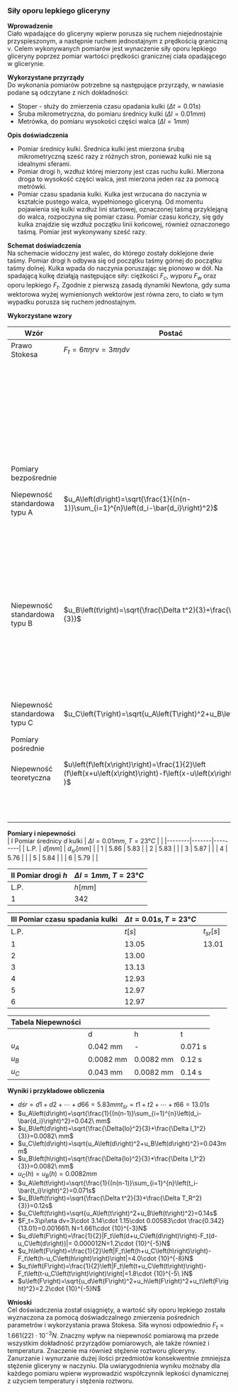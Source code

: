 ﻿### Siły oporu lepkiego gliceryny 

**Wprowadzenie**<br/>
Ciało wpadające do gliceryny wpierw porusza się ruchem niejednostajnie przyspieszonym, a następnie ruchem jednostajnym z prędkością graniczną v.
Celem wykonywanych pomiarów jest wynaczenie siły oporu lepkiego gliceryny poprzez pomiar wartości prędkości granicznej ciała opadającego w glicerynie.<br/>

**Wykorzystane przyrządy**<br/>
Do wykonania pomiarów potrzebne są następujące przyrządy, w nawiasie podane są odczytane z nich dokładności:
- Stoper - służy do zmierzenia czasu opadania kulki $(Δt=0.01s)$
- Śruba mikrometryczna, do pomiaru średnicy kulki $(Δl=0.01mm)$
- Metrówka, do pomiaru wysokości części walca $(Δl=1mm)$

**Opis doświadczenia**<br/>
- Pomiar średnicy kulki. Średnica kulki jest mierzona śrubą mikrometryczną sześć razy z różnych stron, ponieważ kulki nie są idealnymi sferami.
- Pomiar drogi h, wzdłuż której mierzony jest czas ruchu kulki. Mierzona droga to wysokość części walca, jest mierzona jeden raz za pomocą metrówki.
- Pomiar czasu spadania kulki. Kulka jest wrzucana do naczynia w kształcie pustego walca, wypełnionego gliceryną. Od momentu pojawienia się kulki wzdłuż lini startowej, oznaczonej taśmą przyklejąną do walca, rozpoczyna się pomiar czasu. Pomiar czasu kończy, się gdy kulka znajdzie się wzdłuż początku linii końcowej, również oznaczonego taśmą. Pomiar jest wykonywany sześć razy.

**Schemat doświadczenia**<br/>
Na schemacie widoczny jest walec, do którego zostały doklejone dwie taśmy. Pomiar drogi h odbywa się od początku taśmy górnej do początku taśmy dolnej. Kulka wpada do naczynia poruszając się pionowo w dół. Na spadającą kulkę działąją następujące siły: ciężkości $F_c$, wyporu $F_w$ oraz oporu lepkiego $F_t$. Zgodnie z pierwszą zasadą dynamiki Newtona, gdy suma wektorowa wyżej wymienionych wektorów jest równa zero, to ciało w tym wypadku porusza się ruchem jednostajnym.

**Wykorzystane wzory**<br/>

| Wzór | Postać | Wyjaśnienie |
|---|---|---|
|Prawo Stokesa|$F_t=6πηrv=3πηdv$|$F_t$ [N]-siła oporu lepkiego|
|||$η [Pa\cdot s]$-współczynnik lepkości gliceryny|
|||$η=1.15 Pa\cdot s$,uznane za stałą|
|||$r [m]$ – promień kulki|
|||$d[m]$-średnica kulki|
|||$v [m/s]$ – prędkość|
|Pomiary bezpośrednie|||
|Niepewność standardowa typu A|$u_A\left(d\right)=\sqrt{\frac{1}{(n(n-1)}\sum_{i=1}^{n}\left(d_i-\bar{d_i}\right)^2}$|$u_A\left(d\right)$ – niepewność standardowa typu $A [s]$|
|||$n$ – liczba pomiarów $(n=6) [1]$|
|||$d_i$ – Wartość $d[s]$|
|||$\bar{d_i}$ – Uśredniona wartość $d[s]$|
|Niepewność standardowa typu B|$u_B\left(t\right)=\sqrt{\frac{\Delta t^2}{3}+\frac{\Delta T_R^2}{3}}$|$u_B\left(t\right)$ – niepewność standardowa typu B [s]|
|||$\Delta t$ – Dokładność stopera $\left(\Delta t=0.01s\right) [s]$|
|||$\Delta T_{R\ }$– Czas reakcji eksperymentatora $(T_R=0.1s) [s] $|
|Niepewność standardowa typu C|$u_C\left(T\right)=\sqrt{u_A\left(T\right)^2+u_B\left(T\right)^2}$|$u_C\left(T\right)$ – niepewność standardowa typu C [s]|
|Pomiary pośrednie|||
|Niepewność teoretyczna|$u\left(f\left(x\right)\right)=\frac{1}{2}\left (f\left(x+u\left(x\right)\right)-f\left(x-u\left(x\right)\right)\right )$ | $u\left(f\left(x\right)\right)$ – Niepewność teoretyczna funkcji $f\left(x\right)$|
|||$u\left(x\right)$ – Niepewność argumentu $x$|

**Pomiary i niepewności**<br/>
| I Pomiar średnicy $d$ kulki |  $\Delta l=0.01mm,\ T=23°C$    |         |
|--------|-------|---------|
| L.P.   | $d[mm]$ | $d_{sr}[mm]$ |
| 1      | 5.86  | 5.83    |
| 2      | 5.83  |         |
| 3      | 5.87  |         |
| 4      | 5.76  |         |
| 5      | 5.84  |         |
| 6      | 5.79  |         |

| II Pomiar drogi $h$  | $\Delta l=1mm,\ T=23°C$ |
|--------|-------|
| L.P.   | $h[mm]$ |
| 1      | 342   |

| III Pomiar czasu spadania kulki  | $\Delta t=0.01s, T=23°C$      |             |
|--------|--------|-------------|
| L.P.   | $t[s]$ | $t_{sr}[s]$ |
| 1      | 13.05  | 13.01       |
| 2      | 13.00  |             |
| 3      | 13.13  |             |
| 4      | 12.93  |             |
| 5      | 12.97  |             |
| 6      | 12.97  |             |

| Tabela Niepewności |           |           |         |
|--------------------|-----------|-----------|---------|
|                    | d         | h         | t       |
| $u_A$              | 0.042 mm  | -         | 0.071 s |
| $u_B$              | 0.0082 mm | 0.0082 mm | 0.12 s  |
| $u_C$              | 0.043 mm  | 0.0082 mm | 0.14 s  |

**Wyniki i przykładowe obliczenia**<br/>

- $dśr=d1+d2+⋯+d66=5.83mm t_{śr}=t1+t2+⋯+t66=13.01s$
- $u_A\left(d\right)=\sqrt{\frac{1}{(n(n-1)}\sum_{i=1}^{n}\left(d_i-\bar{d_i}\right)^2}=0.042\ mm$
- $u_B\left(d\right)=\sqrt{\frac{\Delta{lo}^2}{3}+\frac{\Delta l_1^2}{3}}=0.0082\ mm$ 
- $u_C\left(d\right)=\sqrt{u_A\left(d\right)^2+u_B\left(d\right)^2}=0.043mm$
- $u_B\left(h\right)=\sqrt{\frac{\Delta{lo}^2}{3}+\frac{\Delta l_1^2}{3}}=0.0082\ mm$
- $u_C\left(h\right)=u_B\left(h\right)=0.0082mm$
- $u_A\left(t\right)=\sqrt{\frac{1}{(n(n-1)}\sum_{i=1}^{n}\left(t_i-\bar{t_i}\right)^2}=0.071s$
- $u_B\left(t\right)=\sqrt{\frac{\Delta t^2}{3}+\frac{\Delta T_R^2}{3}}=0.12s$
- $u_C\left(t\right)=\sqrt{u_A\left(t\right)^2+u_B\left(t\right)^2}=0.14s$
- $F_t=3\pi\eta dv=3\cdot 3.14\cdot 1.15\cdot 0.00583\cdot \frac{0.342}{13.01}=0.001661\ N=1.661\cdot {10}^{-3}N$
- $u_d\left(F\right)=\frac{1}{2}|F_t\left(d+u_C\left(d\right)\right)-F_t(d-u_C\left(d\right))|= 0.000012N=1.2\cdot {10}^{-5}N$
- $u_h\left(F\right)=\frac{1}{2}\left|F_t\left(h+u_C\left(h\right)\right)-F_t\left(h-u_C\left(h\right)\right)\right|=4.0\cdot {10}^{-8}N$
- $u_t\left(F\right)=\frac{1}{2}\left|F_t\left(t+u_C\left(t\right)\right)-F_t\left(t-u_C\left(t\right)\right)\right|=1.8\cdot {10}^{-5\ }N$
- $u\left(F\right)=\sqrt{u_d\left(F\right)^2+u_h\left(F\right)^2+u_t\left(F\right)^2}=2.2\cdot {10}^{-5}N$

**Wnioski**<br/>
Cel doświadczenia został osiągnięty, a wartość siły oporu lepkiego została wyznaczona za pomocą doświadczalnego
 zmierzenia pośrednich parametrów i wykorzystania prawa Stokesa. Siła wynosi odpowiednio $F_t=1.661(22)\cdot {10}^{-3}N$.
  Znaczny wpływ na niepewność pomiarową ma przede wszystkim dokładność przyrządów pomiarowych, ale także również i temperatura.
   Znaczenie ma również stężenie roztworu gliceryny. Zanurzanie i wynurzanie dużej ilości przedmiotów konsekwentnie zmniejsza stężenie gliceryny w naczyniu.
    Dla uwiarygodnienia wyniku możnaby dla każdego pomiaru wpierw wyprowadzić współczynnik lepkości dynamicznej z użyciem temperatury i stężenia roztworu.